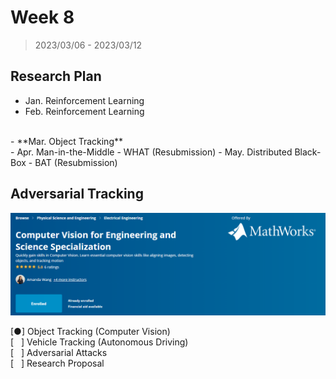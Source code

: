 # Week 8

> 2023/03/06 - 2023/03/12

## Research Plan

- Jan. Reinforcement Learning  
- Feb. Reinforcement Learning  
<br/>
- **Mar. Object Tracking**  
<br/>
- Apr. Man-in-the-Middle - WHAT (Resubmission)  
- May. Distributed Black-Box - BAT (Resubmission)  

## Adversarial Tracking

[![](imgs/cv_matlab.png)](https://www.coursera.org/specializations/computer-vision)

[●] Object Tracking (Computer Vision)  
[ &nbsp; ] Vehicle Tracking (Autonomous Driving)  
[ &nbsp; ] Adversarial Attacks  
[ &nbsp; ] Research Proposal  
